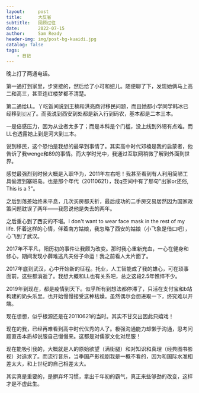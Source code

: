 ```yaml
---
layout:     post
title:      大反省
subtitle:   回顾过往
date:       2022-07-15
author:     Sam Ready
header-img: img/post-bg-kuaidi.jpg
catalog: false
tags:
    - 日记
---
```


晚上打了两通电话。

第一通打到家里，步贤接的，然后给了小可和妞儿。随便聊了下，发现她俩马上高二和高三，甚至连红楼梦都不清楚。

第二通给LL。丫吃饭间说到王楠和洪亮商讨移民问题，而且她都小学同学韩冰已经移到🇨🇦了。而我说到西安到处都是新入行到码农，基本都是二本三本。

一是倍感压力，因为从业者太多了；而是本科是个门槛，没上线到外甥有点难。而LL也透露她上到是河大到三本。

说到移民，这个恐怕是我想的最早到事情了。其实高中时代邓楠是我的启蒙者，他告诉了我wenge和89的事情。而大学时光中，我通过互联网稍微了解到外面到世界。

感觉最强烈到时候大概是入职华为，2011年左右吧！我甚至看到有人利用简陋工具偷渡到塞班岛。也是那个年代（20110621），我q空间中有了那句"出家or还俗, This is a ?"。

之后到落差始终未平息，几次买房都夭折，最后成功的二手房交易居然因为国家政策问题耽误了两年——我愿说他是失去的两年。

之后重心到了西安的不堪。I don't want to wear face mask in the rest of my life. 怀着这样的心情，伴着南方姑娘，我忽略了西安的姑娘（小飞象是借口吧），心飞到了武汉。

2017年不平凡，阳历初的事件让我颇为改变。那时我心重新充血，一心在健身和修心，期间发现小薛难逃凡夫俗子命运！我之前看人太片面了。

2017年底到武汉，心中开始新的征程。托业，人工智能成了我的雄心，可在琐事面前，这些都消逝了。我想大概和LL也有关系吧，总之这段2.5年憔悴不少。

2019年到现在，都是疫情到天下。似乎所有到想法都停滞了，只活在支付宝和b站构建的奶头乐里。也开始慢慢接受这种枯燥。虽然偶尔会想进取一下，终究难以开端。

现在想想，似乎根源还是在20110621的当时。其实不甘交出因此只嬉戏！

现在的我，已经再难看到高中时代优秀的人了。极强沟通能力却懒于沟通，思考问题直击本质却说服自己慢慢来。这都是对儒家文化对屈服！

现在能吸引我的，大概就是人的原始欲望（满街腿）和对知识和真理（经典图书影视）对追求了。而流行音乐，当季国产影视剧我是一概不看的，因为和国际水准相差太大，和上世纪的自己相差太大。

其实真是重要的，是摒弃坏习惯，拿出千年初的霸气，真正来些够劲的改变，这样才是不虚此生。



